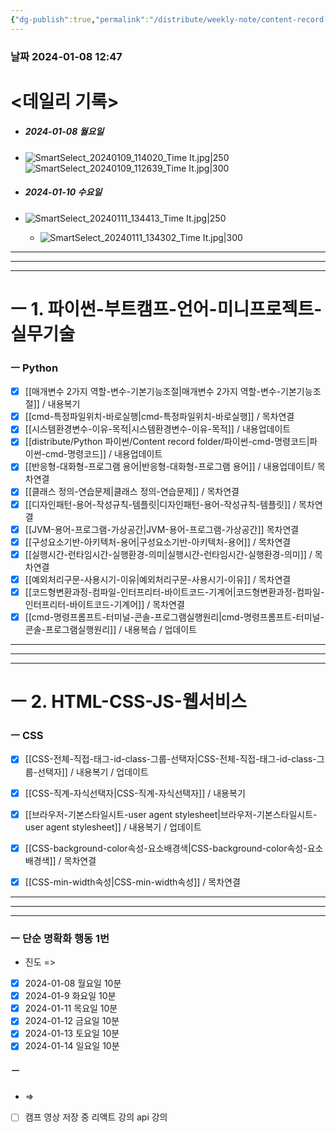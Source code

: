 ```yaml
---
{"dg-publish":true,"permalink":"/distribute/weekly-note/content-record-folder/2024-01-07-w2/","tags":["데일리-주간-기록"],"noteIcon":""}
---
```


### 날짜 2024-01-08 12:47

# <데일리 기록> 

- ##### 2024-01-08 월요일
- ![SmartSelect_20240109_114020_Time It.jpg|250](/img/user/%EC%B2%A8%EB%B6%80%ED%8C%8C%EC%9D%BC/SmartSelect_20240109_114020_Time%20It.jpg)
		![SmartSelect_20240109_112639_Time It.jpg|300](/img/user/%EC%B2%A8%EB%B6%80%ED%8C%8C%EC%9D%BC/SmartSelect_20240109_112639_Time%20It.jpg)


- ##### 2024-01-10 수요일
- ![SmartSelect_20240111_134413_Time It.jpg|250](/img/user/%EC%B2%A8%EB%B6%80%ED%8C%8C%EC%9D%BC/SmartSelect_20240111_134413_Time%20It.jpg)
	- ![SmartSelect_20240111_134302_Time It.jpg|300](/img/user/%EC%B2%A8%EB%B6%80%ED%8C%8C%EC%9D%BC/SmartSelect_20240111_134302_Time%20It.jpg)



----
-----
---
# ㅡ 1. 파이썬-부트캠프-언어-미니프로젝트-실무기술


### ㅡ Python
- [x] [[매개변수 2가지 역할-변수-기본기능조절\|매개변수 2가지 역할-변수-기본기능조절]] / 내용복기
- [x] [[cmd-특정파일위치-바로실행\|cmd-특정파일위치-바로실행]] / 목차연결
- [x] [[시스템환경변수-이유-목적\|시스템환경변수-이유-목적]] / 내용업데이트
- [x] [[distribute/Python 파이썬/Content record folder/파이썬-cmd-명령코드\|파이썬-cmd-명령코드]] / 내용업데이트
- [x] [[반응형-대화형-프로그램 용어\|반응형-대화형-프로그램 용어]] / 내용업데이트/ 목차연결
- [x] [[클래스 정의-연습문제\|클래스 정의-연습문제]] / 목차연결
- [x] [[디자인패턴-용어-작성규칙-템플릿\|디자인패턴-용어-작성규칙-템플릿]] / 목차연결
- [x] [[JVM-용어-프로그램-가상공간\|JVM-용어-프로그램-가상공간]] 목차연결
- [x] [[구성요소기반-아키텍처-용어\|구성요소기반-아키텍처-용어]] / 목차연결
- [x] [[실행시간-런타임시간-실행환경-의미\|실행시간-런타임시간-실행환경-의미]] / 목차연결
- [x] [[예외처리구문-사용시기-이유\|예외처리구문-사용시기-이유]] / 목차연결
- [x] [[코드형변환과정-컴파일-인터프리터-바이트코드-기계어\|코드형변환과정-컴파일-인터프리터-바이트코드-기계어]] / 목차연결
- [x] [[cmd-명령프롬프트-터미널-콘솔-프로그램실행원리\|cmd-명령프롬프트-터미널-콘솔-프로그램실행원리]] / 내용복습 / 업데이트

------
---
---
# ㅡ 2. HTML-CSS-JS-웹서비스

### ㅡ CSS
- [x] [[CSS-전체-직접-태그-id-class-그룹-선택자\|CSS-전체-직접-태그-id-class-그룹-선택자]] / 내용복기 / 업데이트
- [x] [[CSS-직계-자식선택자\|CSS-직계-자식선택자]] / 내용복기
- [x] [[브라우저-기본스타일시트-user agent stylesheet\|브라우저-기본스타일시트-user agent stylesheet]] / 내용복기 / 업데이트
- [x] [[CSS-background-color속성-요소배경색\|CSS-background-color속성-요소배경색]] / 목차연결
- [x] [[CSS-min-width속성\|CSS-min-width속성]] / 목차연결



----
---
----
###  ㅡ 단순 명확화 행동 1번

- 진도 =>
- [x] 2024-01-08 월요일 10분
- [x] 2024-01-9 화요일 10분
- [x] 2024-01-11 목요일 10분
- [x] 2024-01-12 금요일 10분
- [x] 2024-01-13 토요일 10분
- [x] 2024-01-14 일요일 10분

##### ㅡ

-  =>
- [ ] 캠프 영상 저장 중
리액트 강의
api 강의